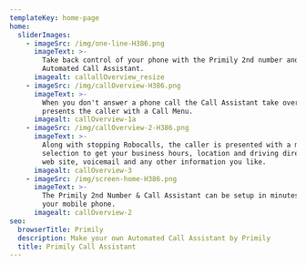 ```yaml
---
templateKey: home-page
home:
  sliderImages:
    - imageSrc: /img/one-line-H386.png
      imageText: >-
        Take back control of your phone with the Primily 2nd number and
        Automated Call Assistant.
      imagealt: callallOverview_resize
    - imageSrc: /img/callOverview-H386.png
      imageText: >-
        When you don't answer a phone call the Call Assistant take over and
        presents the caller with a Call Menu.
      imagealt: callOverview-1a
    - imageSrc: /img/callOverview-2-H386.png
      imageText: >-
        Along with stopping Robocalls, the caller is presented with a menu
        selection to get your business hours, location and driving directions,
        web site, voicemail and any other information you like. 
      imagealt: callOverview-3
    - imageSrc: /img/screen-home-H386.png
      imageText: >-
        The Primily 2nd Number & Call Assistant can be setup in minutes with
        your mobile phone.
      imagealt: callOverview-2
seo:
  browserTitle: Primily
  description: Make your own Automated Call Assistant by Primily
  title: Primily Call Assistant
---
```


